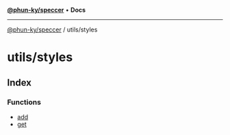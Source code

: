 [**@phun-ky/speccer**](../../README.md) • **Docs**

***

[@phun-ky/speccer](../../README.md) / utils/styles

# utils/styles

## Index

### Functions

- [add](functions/add.md)
- [get](functions/get.md)
